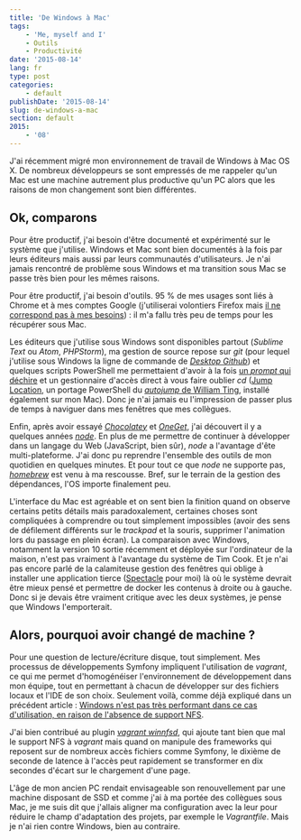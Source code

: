 ```yaml
---
title: 'De Windows à Mac'
tags:
    - 'Me, myself and I'
    - Outils
    - Productivité
date: '2015-08-14'
lang: fr
type: post
categories:
    - default
publishDate: '2015-08-14'
slug: de-windows-a-mac
section: default
2015:
    - '08'
---
```


J'ai récemment migré mon environnement de travail de Windows à Mac OS X. De nombreux développeurs se sont empressés de me rappeler qu'un Mac est une machine autrement plus productive qu'un PC alors que les raisons de mon changement sont bien différentes.

<!--more-->

## Ok, comparons

Pour être productif, j'ai besoin d'être documenté et expérimenté sur le système que j'utilise. Windows et Mac sont bien documentés à la fois par leurs éditeurs mais aussi par leurs communautés d'utilisateurs. Je n'ai jamais rencontré de problème sous Windows et ma transition sous Mac se passe très bien pour les mêmes raisons.

Pour être productif, j'ai besoin d'outils. 95 % de mes usages sont liés à Chrome et à mes comptes Google (j'utiliserai volontiers Firefox mais [il ne correspond pas à mes besoins](http://next.borisschapira.com/2014/11/utilisabilite-logiciel-libre-firefox/))&nbsp;: il m'a fallu très peu de temps pour les récupérer sous Mac.

Les éditeurs que j'utilise sous Windows sont disponibles partout (*Sublime Text* ou *Atom*, *PHPStorm*), ma gestion de source repose sur *git* (pour lequel j'utilise sous Windows la ligne de commande de [*Desktop Github*](https://desktop.github.com/)) et quelques scripts PowerShell me permettaient d'avoir à la fois [un *prompt* qui déchire](http://www.git-attitude.fr/2013/05/22/prompt-git-qui-dechire/) et un gestionnaire d'accès direct à vous faire oublier *cd* ([Jump Location](https://github.com/tkellogg/Jump-Location), un portage PowerShell du [*autojump* de William Ting](https://github.com/wting/autojump), installé également sur mon Mac). Donc je n'ai jamais eu l'impression de passer plus de temps à naviguer dans mes fenêtres que mes collègues.

Enfin, après avoir essayé [*Chocolatey*](https://chocolatey.org/) et [*OneGet*](https://github.com/OneGet/oneget), j'ai découvert il y a quelques années [*node*](https://nodejs.org/). En plus de me permettre de continuer à développer dans un langage du Web (JavaScript, bien sûr), *node* a l'avantage d'ête multi-plateforme. J'ai donc pu reprendre l'ensemble des outils de mon quotidien en quelques minutes. Et pour tout ce que *node* ne supporte pas, [*homebrew*](http://brew.sh/) est venu à ma rescousse. Bref, sur le terrain de la gestion des dépendances, l'OS importe finalement peu.

L'interface du Mac est agréable et on sent bien la finition quand on observe certains petits détails mais paradoxalement, certaines choses sont compliquées à comprendre ou tout simplement impossibles (avoir des sens de défilement différents sur le <em lang="en">trackpad</em> et la souris, supprimer l'animation lors du passage en plein écran). La comparaison avec Windows, notamment la version 10 sortie récemment et déployée sur l'ordinateur de la maison, n'est pas vraiment à l'avantage du système de Tim Cook. Et je n'ai pas encore parlé de la calamiteuse gestion des fenêtres qui oblige à installer une application tierce ([Spectacle](http://spectacleapp.com/) pour moi) là où le système devrait être mieux pensé et permettre de docker les contenus à droite ou à gauche. Donc si je devais être vraiment critique avec les deux systèmes, je pense que Windows l'emporterait.

## Alors, pourquoi avoir changé de machine ?

Pour une question de lecture/écriture disque, tout simplement. Mes processus de développements Symfony impliquent l'utilisation de *vagrant*, ce qui me permet d'homogénéiser l'environnement de développement dans mon équipe, tout en permettant à chacun de développer sur des fichiers locaux et l'IDE de son choix. Seulement voilà, comme déjà expliqué dans un précédent article&nbsp;: [Windows n'est pas très performant dans ce cas d'utilisation, en raison de l'absence de support NFS](http://next.borisschapira.com/2014/06/vagrant-windows-et-nfs/).

J'ai bien contribué au plugin [*vagrant winnfsd*](https://github.com/winnfsd/vagrant-winnfsd), qui ajoute tant bien que mal le support NFS à *vagrant* mais quand on manipule des frameworks qui reposent sur de nombreux accès fichiers comme Symfony, le dixième de seconde de latence à l'accès peut rapidement se transformer en dix secondes d'écart sur le chargement d'une page.

L'âge de mon ancien PC rendait envisageable son renouvellement par une machine disposant de SSD et comme j'ai à ma portée des collègues sous Mac, je me suis dit que j'allais aligner ma configuration avec la leur pour réduire le champ d'adaptation des projets, par exemple le *Vagrantfile*. Mais je n'ai rien contre Windows, bien au contraire.
